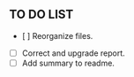 ## TO DO LIST ##

- [ ] Reorganize files.
- [ ] Correct and upgrade report.
- [ ] Add summary to readme.
